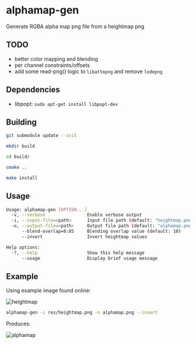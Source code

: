 # alphamap-gen
Generate RGBA alpha map png file from a heightmap png

## TODO

- better color mapping and blending
- per channel constraints/offsets
- add some read-png() logic to `libattopng` and remove `lodepng`

## Dependencies

- libpopt: `sudo apt-get install libpopt-dev`

## Building

```bash
git submodule update --init

mkdir build

cd build/

cmake ..

make install
```

## Usage

```bash
Usage: alphamap-gen [OPTION...]
  -v, --verbose                Enable verbose output
  -i, --input-file=<path>      Input file path (default: "heightmap.png")
  -o, --output-file=<path>     Output file path (default: "alphamap.png")
      --blend-overlap=0:85     Blending overlap value (default: 10)
      --invert                 Invert heightmap values

Help options:
  -?, --help                   Show this help message
      --usage                  Display brief usage message
```

## Example

Using example image found online:

![heightmap](res/heightmap.png)

```bash
alphamap-gen -i res/heightmap.png -o alphamap.png --invert
```

Produces:

![alphamap](res/alphamap.png)
